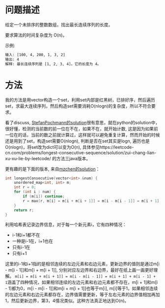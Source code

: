 # 问题描述

给定一个未排序的整数数组，找出最长连续序列的长度。

要求算法的时间复杂度为 O(n)。

示例:
```bash
输入: [100, 4, 200, 1, 3, 2]
输出: 4
解释: 最长连续序列是 [1, 2, 3, 4]。它的长度为 4。
```

# 方法

我的方法是用vector构造一个set，利用set内部是红黑树，已排好序，然后遍历set，求最大连续序列，然后构造set需要消耗O(nlogn)的复杂度，所以不符合要求。

看了discuss, [StefanPochmann的solution](https://leetcode.com/problems/longest-consecutive-sequence/discuss/41057/Simple-O(n)-with-Explanation-Just-walk-each-streak)很有意思，就在python的solution中，很好懂，检测的当前数的前一位在不在，如果不在，就开始计数, 这是因为如果前一位在的话，当前的数之前就计算过，这样就可以避免重复计算，然而开始的时候还是用到了set，构造set需要O(nlogn), 判断是否在set其实是logn, 遍历也是O(nlogn)，将set改为dict可以变为O(n), 具体参见https://leetcode-cn.com/problems/longest-consecutive-sequence/solution/zui-chang-lian-xu-xu-lie-by-leetcode/ 的方法三java版本。

更有趣的是下面的版本, 来自[mzchen的solution](https://leetcode.com/problems/longest-consecutive-sequence/discuss/41088/Possibly-shortest-cpp-solution-only-6-lines.)：
```c++
int longestConsecutive(vector<int> &num) {
    unordered_map<int, int> m;
    int r = 0;
    for (int i : num) {
        if (m[i]) continue;
        r = max(r, m[i] = m[i + m[i + 1]] = m[i - m[i - 1]] = m[i + 1] + m[i - 1] + 1);
    }
    return r;
}
```
利用哈希表记录边界信息，对于每一个新元素i，它有四种情况：

- i-1和i+1都不在
- 一种是i-1在，i+1也在
- 只有i-1在
- 只有i+1

这里的i-1和i+1指的是相邻连续的左边元素和右边元素，更新边界的值则是通过m[i - m[i - 1]]和m[i + m[i + 1]], 分别对应左边界和右边界，最好在纸上画一画更好理解。
`m[i] = m[i + m[i + 1]] = m[i - m[i - 1]] = m[i + 1] + m[i - 1] + 1`涵盖了四种情况，如果相邻连续的左边元素和右边元素都不存在，m[i + 1]和m[i - 1]都为0，m[i - m[i - 1]]和m[i + m[i + 1]]也等于m[i], m[i]等于1，如果相邻连续的左边元素和右边元素都存在，边界值需要更新，等于左右元素的边界值相加再加1，然后更新边界，第3，4情况类似。这种方法真正地达到O(n)。